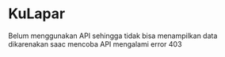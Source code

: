 # KuLapar

Belum menggunakan API sehingga tidak bisa menampilkan data dikarenakan saac mencoba API mengalami error 403
